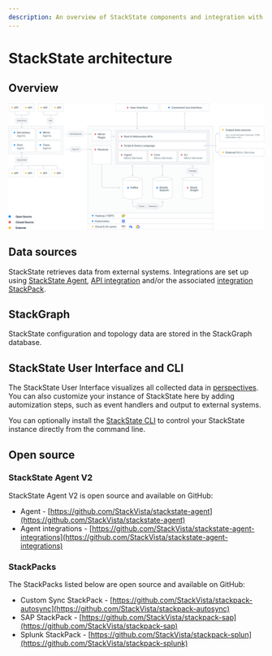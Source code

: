 ```yaml
---
description: An overview of StackState components and integration with external systems. 
---
```


# StackState architecture

## Overview



![StackState architecture and data flow](/.gitbook/assets/sts-architecture.svg)

## Data sources

StackState retrieves data from external systems. Integrations are set up using [StackState Agent](/stackpacks/integrations/agent.md), [API integration](/stackpacks/integrations/api-integration.md) and/or the associated [integration StackPack](/stackpacks/integrations).

## StackGraph

StackState configuration and topology data are stored in the StackGraph database. 

## StackState User Interface and CLI

The StackState User Interface visualizes all collected data in [perspectives](/use/views/perspectives.md). You can also customize your instance of StackState here by adding automization steps, such as event handlers and output to external systems.

You can optionally install the [StackState CLI](/develop/reference/cli_reference.md) to control your StackState instance directly from the command line.

## Open source

### StackState Agent V2

StackState Agent V2 is open source and available on GitHub:

- Agent - [https://github.com/StackVista/stackstate-agent](https://github.com/StackVista/stackstate-agent)
- Agent integrations - [https://github.com/StackVista/stackstate-agent-integrations](https://github.com/StackVista/stackstate-agent-integrations)

### StackPacks

The StackPacks listed below are open source and available on GitHub:

- Custom Sync StackPack - [https://github.com/StackVista/stackpack-autosync](https://github.com/StackVista/stackpack-autosync)
- SAP StackPack - [https://github.com/StackVista/stackpack-sap](https://github.com/StackVista/stackpack-sap)
- Splunk StackPack - [https://github.com/StackVista/stackpack-splun](https://github.com/StackVista/stackpack-splunk)